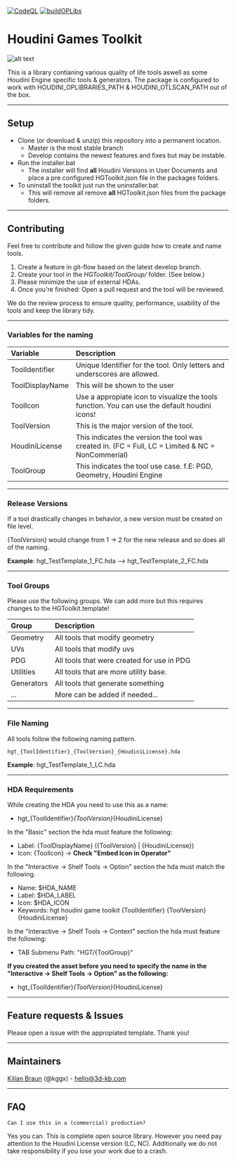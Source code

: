 [![CodeQL](https://github.com/kggx/HGToolkit/actions/workflows/codeql-analysis.yml/badge.svg)](https://github.com/kggx/HGToolkit/actions/workflows/codeql-analysis.yml)
[![buildOPLibs](https://github.com/kggx/HGToolkit/actions/workflows/build_oplibraries.yml/badge.svg)](https://github.com/kggx/HGToolkit/actions/workflows/build_oplibraries.yml)

# Houdini Games Toolkit
![alt text](https://github.com/kggx/HGToolkit/blob/master/DeveloperTools/image/HGT_LOGO.png?raw=true)


This is a library contianing various quality of life tools aswell as some Houdini Engine specific tools & generators. The package is configured to work with HOUDINI_OPLIBRARIES_PATH & HOUDINI_OTLSCAN_PATH out of the box. 

---

## Setup
- Clone (or download & unzip) this repository into a permanent location.
  - Master is the most stable branch
  - Develop contains the newest features and fixes but may be instable.
- Run the installer.bat 
  - The installer will find **all** Houdini Versions in User Documents and place a pre configured HGToolkit.json file in the packages folders. 
- To uninstall the toolkit just run the uninstaller.bat
  - This will remove all remove **all** HGToolkit.json files from the package folders.

---

## Contributing
Feel free to contribute and follow the given guide how to create and name tools. 

1. Create a feature in git-flow based on the latest develop branch.
2. Create your tool in the _HGToolkit/ToolGroup/_ folder. (See below.)
3. Please minimize the use of external HDAs.
4. Once you're finished: Open a pull request and the tool will be reviewed. 

We do the review process to ensure quality, performance, usability of the tools and keep the library tidy.

---

### Variables for the naming
|Variable|Description|
|:---|:----|
|ToolIdentifier|Unique Identifier for the tool. Only letters and underscores are allowed.|
|ToolDisplayName|This will be shown to the user|
|ToolIcon|Use a appropiate icon to visualize the tools function. You can use the default houdini icons!|
|ToolVersion|This is the major version of the tool.
|HoudiniLicense|This indicates the version the tool was created in. (FC = Full, LC = Limited & NC = NonCommerial)|
|ToolGroup|This indicates the tool use case. f.E: PGD, Geometry, Houdini Engine|

---

### Release Versions
If a tool drastically changes in behavior, a new version must be created on file level. 

{ToolVersion} would change from 1 -> 2 for the new release and so does all of the naming. 

**Example**: hgt_TestTemplate_1_FC.hda --> hgt_TestTemplate_2_FC.hda

---

### Tool Groups

Please use the following groups. We can add more but this requires changes to the HGToolkit.template!

|Group|Description|
|:---|:---|
|Geometry|All tools that modify geometry|
|UVs|All tools that modify uvs|
|PDG|All tools that were created for use in PDG|
|Utilities|All tools that are more utility base.|
|Generators|All tools that generate something|
|...|More can be added if needed...|

---

### File Naming
All tools follow the following naming pattern.
```
hgt_{ToolIdentifier}_{ToolVersion}_{HoudiniLicense}.hda
```

**Example**: hgt_TestTemplate_1_LC.hda

---

### HDA Requirements
While creating the HDA you need to use this as a name: 
- hgt_{ToolIdentifier}_{ToolVersion}_{HoudiniLicense}

In the "Basic" section the hda must feature the following:
- Label: {ToolDisplayName} ({ToolVersion} | {HoudiniLicense})
- Icon: {ToolIcon} -> **Check "Embed Icon in Operator"**

In the "Interactive -> Shelf Tools -> Option" section the hda must match the following.
- Name: $HDA_NAME
- Label: $HDA_LABEL
- Icon: $HDA_ICON
- Keywords: hgt houdini game toolkit {ToolIdentifier} {ToolVersion} {HoudiniLicense} 

In the "Interactive -> Shelf Tools -> Context" section the hda must feature the following:
- TAB Submenu Path: "HGT/{ToolGroup}"


**If you created the asset before you need to specify the name in the  "Interactive -> Shelf Tools -> Option" as the following:**
- hgt_{ToolIdentifier}_{ToolVersion}_{HoudiniLicense}

---

## Feature requests & Issues
Please open a issue with the appropiated template. Thank you!  

---

## Maintainers

[Kilian Braun](https://3d-kb.com/) (@kggx) - [hello@3d-kb.com](mailto:hello@3d-kb.com?subject=Hello.%20Let's%20work%20together%20on%3A%20your%20Project) 

---

## FAQ
```
Can I use this in a (commercial) production? 
```
Yes you can. This is complete open source library. However you need pay attention to the Houdini License version (LC, NC). Additionally we do not take responsibility if you lose your work due to a crash.
